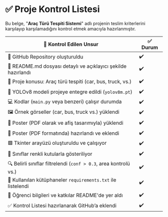 # ✅ Proje Kontrol Listesi

Bu belge, "**Araç Türü Tespiti Sistemi**" adlı projenin teslim kriterlerini karşılayıp karşılamadığını kontrol etmek amacıyla hazırlanmıştır.

| 📌 **Kontrol Edilen Unsur**                                      | ✅ **Durum** |
|------------------------------------------------------------------|--------------|
| 📁 GitHub Repository oluşturuldu                                 | ✔️           |
| 📝 README.md dosyası detaylı ve açıklayıcı şekilde hazırlandı    | ✔️           |
| 🚗 Proje konusu: Araç türü tespiti (car, bus, truck, vs.)        | ✔️           |
| 🧠 YOLOv8 modeli projeye entegre edildi (`yolov8m.pt`)           | ✔️           |
| 💻 Kodlar (`main.py` veya benzeri) çalışır durumda               | ✔️           |
| 🖼️ Örnek görseller (car, bus, truck vs.) yüklendi                | ✔️           |
| 🧾 Poster (PDF olarak ve afiş tasarımıyla) yüklendi              | ✔️           |
| 📌 Poster (PDF formatında) hazırlandı ve eklendi                 | ✔️           |
| 🟩 Tkinter arayüzü oluşturuldu ve çalışıyor                      | ✔️           |
| 🎨 Sınıflar renkli kutularla gösteriliyor                        | ✔️           |
| 🔍 Belirli sınıflar filtrelendi (`conf > 0.3`, area kontrolü vs.)| ✔️           |
| 🧾 Kullanılan kütüphaneler `requirements.txt` ile listelendi     | ✔️           |
| 🙋 Öğrenci bilgileri ve katkılar README'de yer aldı              | ✔️           |
| ✅ Kontrol Listesi hazırlanarak GitHub’a eklendi                 | ✔️           |
